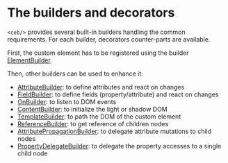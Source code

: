 # The builders and decorators

`<ceb/>` provides several built-in builders handling the common requirements.
For each builder, decorators counter-parts are available.

First, the custom element has to be registered using the builder [ElementBuilder](ElementBuilder.md).

Then, other builders can be used to enhance it:

- [AttributeBuilder](AttributeBuilder.md): to define attributes and react on changes
- [FieldBuilder](FieldBuilder.md): to define fields (property/attribute) and react on changes
- [OnBuilder](OnBuilder.md): to listen to DOM events
- [ContentBuilder](book/builders-and-decorators/ContentBuilder.md): to initialize the light or shadow DOM
- [TemplateBuilder](book/builders-and-decorators/TemplateBuilder.md): to path the DOM of the custom element
- [ReferenceBuilder](ReferenceBuilder.md): to get reference of children nodes
- [AttributePropagationBuilder](AttributePropagationBuilder.md): to delegate attribute mutations to child nodes
- [PropertyDelegateBuilder](PropertyDelegateBuilder.md): to delegate the property accesses to a single child node
